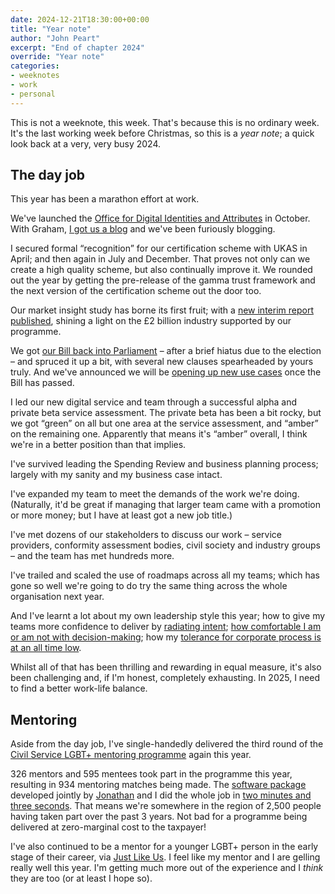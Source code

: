```yaml
---
date: 2024-12-21T18:30:00+00:00
title: "Year note"
author: "John Peart"
excerpt: "End of chapter 2024"
override: "Year note"
categories:
- weeknotes
- work
- personal
---
```


This is not a weeknote, this week. That's because this is no ordinary week. It's the last working week before Christmas, so this is a *year note*; a quick look back at a very, very busy 2024.

## The day job

This year has been a marathon effort at work. 

We've launched the [Office for Digital Identities and Attributes](//gov.uk/ofdia) in October. With Graham, [I got us a blog](//enablingdigitalidentity.blog.gov.uk/) and we've been furiously blogging.

I secured formal “recognition” for our certification scheme with UKAS in April; and then again in July and December. That proves not only can we create a high quality scheme, but also continually improve it. We rounded out the year by getting the pre-release of the gamma trust framework and the next version of the certification scheme out the door too.

Our market insight study has borne its first fruit; with a [new interim report published](https://www.gov.uk/government/publications/digital-identity-sectoral-analysis-interim-findings), shining a light on the £2 billion industry supported by our programme.

We got [our Bill back into Parliament](https://bills.parliament.uk/bills/3825) – after a brief hiatus due to the election – and spruced it up a bit, with several new clauses spearheaded by yours truly. And we've announced we will be [opening up new use cases](https://enablingdigitalidentity.blog.gov.uk/2024/12/21/using-a-digital-identity-to-buy-alcohol-safely-and-securely/) once the Bill has passed.

I led our new digital service and team through a successful alpha and private beta service assessment. The private beta has been a bit rocky, but we got “green” on all but one area at the service assessment, and “amber” on the remaining one. Apparently that means it's “amber” overall, I think we're in a better position than that implies.

I've survived leading the Spending Review and business planning process; largely with my sanity and my business case intact.

I've expanded my team to meet the demands of the work we're doing. (Naturally, it'd be great if managing that larger team came with a promotion or more money; but I have at least got a new job title.)

I've met dozens of our stakeholders to discuss our work – service providers, conformity assessment bodies, civil society and industry groups – and the team has met hundreds more.

I've trailed and scaled the use of roadmaps across all my teams; which has gone so well we're going to do try the same thing across the whole organisation next year.

And I've learnt a lot about my own leadership style this year; how to give my teams more confidence to deliver by [radiating intent](/2024/02/17/broadcasting-philosophies-at-work/); [how comfortable I am or am not with decision-making](/weeknote/2024/04/12/); how my [tolerance for corporate process is at an all time low](/weeknote/2024/08/04/).

Whilst all of that has been thrilling and rewarding in equal measure, it's also been challenging and, if I'm honest, completely exhausting. In 2025, I need to find a better work-life balance.

## Mentoring

Aside from the day job, I've single-handedly delivered the third round of the [Civil Service LGBT+ mentoring programme](//civilservice.lgbt/mentoring) again this year.

326 mentors and 595 mentees took part in the programme this year, resulting in 934 mentoring matches being made. The [software package](https://www.mentormatching.online) developed jointly by [Jonathan](https://caffeinatedpunctuation.co.uk) and I did the whole job in [two minutes and three seconds](/weeknote/2024/04/20/). That means we're somewhere in the region of 2,500 people having taken part over the past 3 years. Not bad for a programme being delivered at zero-marginal cost to the taxpayer!

I've also continued to be a mentor for a younger LGBT+ person in the early stage of their career, via [Just Like Us](https://justlikeus.org). I feel like my mentor and I are gelling really well this year. I'm getting much more out of the experience and I *think* they are too (or at least I hope so).